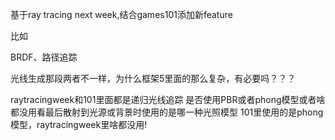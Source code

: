 基于ray tracing next week,结合games101添加新feature

比如

  BRDF、路径追踪

光线生成那段两者不一样，为什么框架5里面的那么复杂，有必要吗？？？


raytracingweek和101里面都是递归光线追踪
是否使用PBR或者phong模型或者啥都没用看最后散射到光源或背景时使用的是哪一种光照模型
101里使用的是phong模型，raytracingweek里啥都没用!

